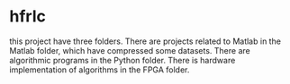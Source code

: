 # hfrlc
this project have three folders.
There are projects related to Matlab in the Matlab folder, which have compressed some datasets.
There are algorithmic programs in the Python folder.
There is hardware implementation of algorithms in the FPGA folder.
